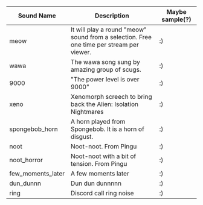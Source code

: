 | Sound Name | Description | Maybe sample(?) | 
| -------- | ------- | ------- |
| meow | It will play a round "meow" sound from a selection. Free one time per stream per viewer. | :) |
| wawa | The wawa song sung by amazing group of scugs. | :) |
| 9000 | "The power level is over 9000" | :) |
| xeno | Xenomorph screech to bring back the Alien: Isolation Nightmares | :) |
| spongebob_horn | A horn played from Spongebob. It is a horn of disgust.  | :) |
| noot | Noot-noot. From Pingu | :) |
| noot_horror | Noot-noot with a bit of tension. From Pingu | :) |
| few_moments_later | A few moments later | :) |
| dun_dunnn | Dun dun dunnnnn | :) |
| ring | Discord call ring noise | :) |


